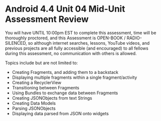 # Android 4.4 Unit 04 Mid-Unit Assessment Review

You will have UNTIL 10:00pm EST to complete this assessment, time will be thoroughly proctored, and this Assessment is OPEN-BOOK / RADIO-SILENCED, so although internet searches, lessons, YouTube videos, and previous projects are all fully accessible (and encouraged) to all fellows during this assessment, no communication with others is allowed.

Topics include but are not limited to:

* Creating Fragments, and adding them to a backstack
* Displaying multiple fragments within a single fragment/activity
* Creating a RecyclerView
* Transitioning between Fragments
* Using Bundles to exchange data between Fragments
* Creating JSONObjects from text Strings
* Creating Data Models
* Parsing JSONObjects
* Displaying data parsed from JSON onto widgets
